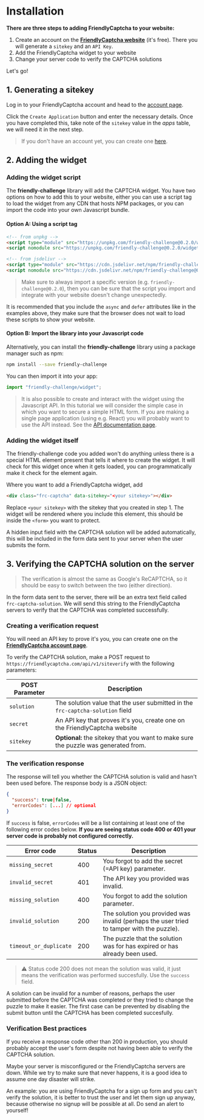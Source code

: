 # Installation

**There are three steps to adding FriendlyCaptcha to your website:**

1. Create an account on the [**FriendlyCaptcha website**](https://friendlycaptcha.com) (it's free). There you will generate a `sitekey` and an `API Key`.
2. Add the FriendlyCaptcha widget to your website
3. Change your server code to verify the CAPTCHA solutions

Let's go!


## 1. Generating a sitekey
Log in to your FriendlyCaptcha account and head to the [account page](https://friendlycaptcha.com/signup).

Click the `Create Application` button and enter the necessary details. Once you have completed this, take note of the `sitekey` value in the *apps* table, we will need it in the next step.

> If you don't have an account yet, you can create one [here](https://friendlycaptcha.com/signup). 

## 2. Adding the widget


### Adding the widget script

The **friendly-challenge** library will add the CAPTCHA widget. You have two options on how to add this to your website, either you can use a script tag to load the widget from any CDN that hosts NPM packages, or you can import the code into your own Javascript bundle.

#### Option A: Using a script tag

```html
<!-- from unpkg -->
<script type="module" src="https://unpkg.com/friendly-challenge@0.2.0/widget.module.min.js" defer async></script>
<script nomodule src="https://unpkg.com/friendly-challenge@0.2.0/widget.min.js" defer async></script>

<!-- from jsdelivr -->
<script type="module" src="https://cdn.jsdelivr.net/npm/friendly-challenge@0.2.0/dist/widget.module.min.js" defer async></script>
<script nomodule src="https://cdn.jsdelivr.net/npm/friendly-challenge@0.2.0/dist/widget.min.js" async defer></script>
```

> Make sure to always import a specific version (e.g. `friendly-challenge@0.2.0`), then you can be sure that the script you import and integrate with your website doesn't change unexpectedly.

It is recommended that you include the `async` and `defer` attributes like in the examples above, they make sure that the browser does not wait to load these scripts to show your website.

#### Option B: Import the library into your Javascript code
Alternatively, you can install the **friendly-challenge** library using a package manager such as npm:
```bash
npm install --save friendly-challenge
```

You can then import it into your app:
```javascript
import "friendly-challenge/widget";
```

> It is also possible to create and interact with the widget using the Javascript API. In this tutorial we will consider the simple case in which you want to secure a simple HTML form. If you are making a single page application (using e.g. React) you will probably want to use the API instead. See the [API documentation page]("/api).

### Adding the widget itself

The friendly-challenge code you added won't do anything unless there is a special HTML element present that tells it where to create the widget. It will check for this widget once when it gets loaded, you can programmatically make it check for the element again.

Where you want to add a FriendlyCaptcha widget, add
```html
<div class="frc-captcha" data-sitekey="<your sitekey>"></div>
```
Replace `<your sitekey>` with the sitekey that you created in step 1. The widget will be rendered where you include this element, this should be inside the `<form>` you want to protect.

A hidden input field with the CAPTCHA solution will be added automatically, this will be included in the form data sent to your server when the user submits the form.

## 3. Verifying the CAPTCHA solution on the server

> The verification is almost the same as Google's ReCAPTCHA, so it should be easy to switch between the two (either direction).

In the form data sent to the server, there will be an extra text field called `frc-captcha-solution`. We will send this string to the FriendlyCaptcha servers to verify that the CAPTCHA was completed successfully.

### Creating a verification request
You will need an API key to prove it's you, you can create one on the [**FriendlyCaptcha account page**](https://friendlycaptcha.com/account).

To verify the CAPTCHA solution, make a POST request to `https://friendlycaptcha.com/api/v1/siteverify` with the following parameters:

| POST Parameter | Description                                         |
|----------------|-----------------------------------------------------|
| `solution`       | The solution value that the user submitted in the `frc-captcha-solution` field         |
| `secret`         | An API key that proves it's you, create one on the FriendlyCaptcha website |
| `sitekey`        | **Optional:** the sitekey that you want to make sure the puzzle was generated from. |



### The verification response

The response will tell you whether the CAPTCHA solution is valid and hasn't been used before. The response body is a JSON object:

```JSON
{
  "success": true|false,
  "errorCodes": [...] // optional
}
```

If `success` is false, `errorCodes` will be a list containing at least one of the following error codes below. **If you are seeing status code 400 or 401 your server code is probably not configured correctly.**


| Error code   | Status |Description |
|----------------|----------|-------------------------------------------|
| `missing_secret`       | 400 | You forgot to add the secret (=API key) parameter. |
| `invalid_secret`       | 401 | The API key you provided was invalid. |
| `missing_solution` | 400 | You forgot to add the solution parameter. |
| `invalid_solution` | 200 | The solution you provided was invalid (perhaps the user tried to tamper with the puzzle). |
| `timeout_or_duplicate` | 200 | The puzzle that the solution was for has expired or has already been used. |



> ⚠️ Status code 200 does not mean the solution was valid, it just means the verification was performed succesfully. Use the `success` field.

A solution can be invalid for a number of reasons, perhaps the user submitted before the CAPTCHA was completed or they tried to change the puzzle to make it easier. The first case can be prevented by disabling the submit button until the CAPTCHA has been completed succesfully.

### Verification Best practices
If you receive a response code other than 200 in production, you should probably accept the user's form despite not having been able to verify the CAPTCHA solution.

Maybe your server is misconfigured or the FriendlyCaptcha servers are down. While we try to make sure that never happens, it is a good idea to assume one day disaster will strike.

An example: you are using FriendlyCaptcha for a sign up form and you can't verify the solution, it is better to trust the user and let them sign up anyway, because otherwise no signup will be possible at all. Do send an alert to yourself!










